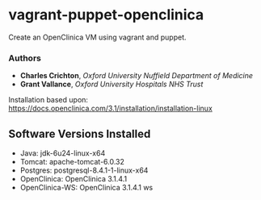 vagrant-puppet-openclinica
==========================

Create an OpenClinica VM using vagrant and puppet.

### Authors

* __Charles Crichton__, _Oxford University Nuffield Department of Medicine_
* __Grant Vallance__, _Oxford University Hospitals NHS Trust_

Installation based upon: https://docs.openclinica.com/3.1/installation/installation-linux

## Software Versions Installed 

* Java: jdk-6u24-linux-x64
* Tomcat: apache-tomcat-6.0.32
* Postgres: postgresql-8.4.1-1-linux-x64
* OpenClinica: OpenClinica 3.1.4.1 
* OpenClinica-WS: OpenClinica 3.1.4.1 ws

